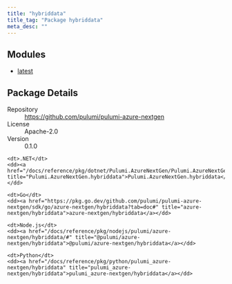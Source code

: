 ```yaml
---
title: "hybriddata"
title_tag: "Package hybriddata"
meta_desc: ""
---
```


<!-- WARNING: this file was generated by Pulumi Docs Generator. -->
<!-- Do not edit by hand unless you're certain you know what you are doing! -->



<h2 id="modules">Modules</h2>
<ul class="api">
    <li><a href="latest/" title="latest"><span class="symbol module"></span>latest</a></li>
</ul>

<h2 id="package-details">Package Details</h2>
<dl class="package-details">
	<dt>Repository</dt>
	<dd><a href="https://github.com/pulumi/pulumi-azure-nextgen">https://github.com/pulumi/pulumi-azure-nextgen</a></dd>
	<dt>License</dt>
	<dd>Apache-2.0</dd>
	<dt>Version</dt>
	<dd>0.1.0</dd>
</dl>



<dl class="tabular">

    <dt>.NET</dt>
    <dd><a href="/docs/reference/pkg/dotnet/Pulumi.AzureNextGen/Pulumi.AzureNextGen.hybriddata.html" title="Pulumi.AzureNextGen.hybriddata">Pulumi.AzureNextGen.hybriddata</a></dd>

    <dt>Go</dt>
    <dd><a href="https://pkg.go.dev/github.com/pulumi/pulumi-azure-nextgen/sdk/go/azure-nextgen/hybriddata?tab=doc#" title="azure-nextgen/hybriddata">azure-nextgen/hybriddata</a></dd>

    <dt>Node.js</dt>
    <dd><a href="/docs/reference/pkg/nodejs/pulumi/azure-nextgen/hybriddata/#" title="@pulumi/azure-nextgen/hybriddata">@pulumi/azure-nextgen/hybriddata</a></dd>

    <dt>Python</dt>
    <dd><a href="/docs/reference/pkg/python/pulumi_azure-nextgen/hybriddata" title="pulumi_azure-nextgen/hybriddata">pulumi_azure-nextgen/hybriddata</a></dd>

</dl>

